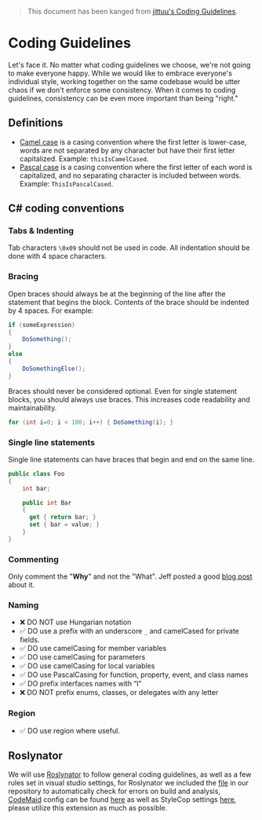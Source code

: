 > This document has been kanged from [jittuu's Coding Guidelines](https://msdn.microsoft.com/en-us/library/ff926074.aspx).

# Coding Guidelines
Let's face it. No matter what coding guidelines we choose, we're not going to make everyone happy. While we would like to embrace everyone's individual style, working together on the same codebase would be utter chaos if we don't enforce some consistency. When it comes to coding guidelines, consistency can be even more important than being "right."

## Definitions

- [Camel case][] is a casing convention where the first letter is lower-case, words are not separated by any character but have their first letter capitalized. Example: `thisIsCamelCased`.
- [Pascal case][] is a casing convention where the first letter of each word is capitalized, and no separating character is included between words. Example: `ThisIsPascalCased`.

## C# coding conventions

### Tabs & Indenting
Tab characters `\0x09` should not be used in code. All indentation should be done with 4 space characters.

### Bracing
Open braces should always be at the beginning of the line after the statement that begins the block. Contents of the brace should be indented by 4 spaces. For example:
```csharp
if (someExpression)
{
    DoSomething();
}
else
{
    DoSomethingElse();
}
```
Braces should never be considered optional. Even for single statement blocks, you should always use braces. This increases code readability and maintainability.
```csharp
for (int i=0; i < 100; i++) { DoSomething(i); }
```

### Single line statements
Single line statements can have braces that begin and end on the same line.

```csharp
public class Foo
{
    int bar;

    public int Bar
    {
      get { return bar; }
      set { bar = value; }
    }
}
```

### Commenting
Only comment the "**Why**" and not the "What". Jeff posted a good [blog post][jeff-comment] about it.

### Naming
- :x: DO NOT use Hungarian notation
- :white_check_mark: DO use a prefix with an underscore `_` and camelCased for private fields.
- :white_check_mark: DO use camelCasing for member variables
- :white_check_mark: DO use camelCasing for parameters
- :white_check_mark: DO use camelCasing for local variables
- :white_check_mark: DO use PascalCasing for function, property, event, and class names
- :white_check_mark: DO prefix interfaces names with “I”
- :x: DO NOT prefix enums, classes, or delegates with any letter

### Region
 - :white_check_mark: DO use region where useful.

## Roslynator
We will use [Roslynator](https://marketplace.visualstudio.com/items?itemName=josefpihrt.Roslynator2017) to follow general coding guidelines, 
as well as a few rules set in visual studio settings, for Roslynator we included the [file](ProjectRuleset.ruleset) in our repository to automatically check for 
errors on build and analysis, [CodeMaid](http://www.codemaid.net/) config can be found [here](CodeMaid.config) as well as StyleCop settings [here](Settings.StyleCop), please utilize this extension as much as possible.

[nuget]: http://docs.nuget.org/docs/contribute/Coding-Guidelines
[ms-coding-guidelines]: http://blogs.msdn.com/b/brada/archive/2005/01/26/361363.aspx
[Camel case]: http://en.wikipedia.org/wiki/CamelCase
[Pascal case]: http://c2.com/cgi/wiki?PascalCase
[jeff-comment]: http://blog.codinghorror.com/coding-without-comments/
